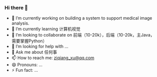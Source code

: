 ### Hi there 👋

- 🔭 I’m currently working on building a system to support medical image analysis. 
- 🌱 I’m currently learning 计算机视觉
- 👯 I’m looking to collaborate on 前端（10-20k），后端（10-20k，主Java，需要掌握Python）
- 🤔 I’m looking for help with ...
- 💬 Ask me about 任何事
- 📫 How to reach me: ziqiang_xu@qq.com
- 😄 Pronouns: ...
- ⚡ Fun fact: ...
